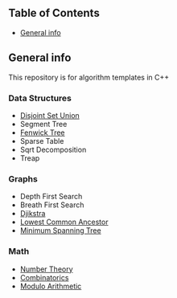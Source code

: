 ## Table of Contents
* [General info](#general-info)

## General info
This repository is for algorithm templates in C++

### Data Structures
* [Disjoint Set Union](https://github.com/DocDoor/CompetitiveProgramming/blob/main/templates/DSU.cpp)
* Segment Tree
* [Fenwick Tree](https://github.com/DocDoor/CompetitiveProgramming/blob/main/templates/bit.cpp)
* Sparse Table
* Sqrt Decomposition
* Treap

### Graphs
* Depth First Search
* Breath First Search
* [Djikstra](https://github.com/DocDoor/CompetitiveProgramming/blob/main/templates/dijkstra.cpp)
* [Lowest Common Ancestor](https://github.com/DocDoor/CompetitiveProgramming/blob/main/templates/LCA.cpp)
* [Minimum Spanning Tree](https://github.com/DocDoor/CompetitiveProgramming/blob/main/templates/mst.cpp)

### Math
* [Number Theory](https://github.com/DocDoor/CompetitiveProgramming/blob/main/templates/number_theory.cpp)
* [Combinatorics](https://github.com/DocDoor/CompetitiveProgramming/blob/main/templates/mint.cpp)
* [Modulo Arithmetic](https://github.com/DocDoor/CompetitiveProgramming/blob/main/templates/modop.cpp)
